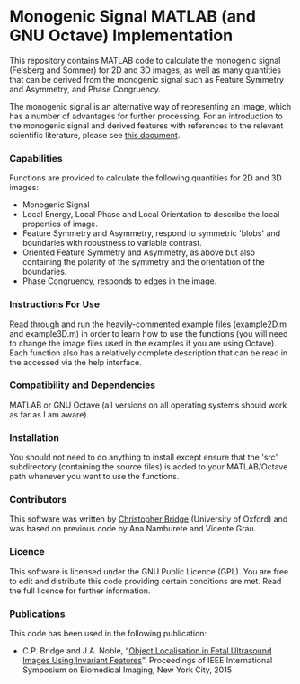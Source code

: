 # Monogenic Signal MATLAB (and GNU Octave) Implementation

This repository contains MATLAB code to calculate the monogenic signal (Felsberg and Sommer) for 2D and 3D images, as well as many quantities that can be derived from the monogenic signal such as Feature Symmetry and Asymmetry, and Phase Congruency.

The monogenic signal is an alternative way of representing an image, which has a number of advantages for further processing. For an introduction to the monogenic signal and derived features with references to the relevant scientific literature, please see [this document](https://arxiv.org/abs/1703.09199).

### Capabilities

Functions are provided to calculate the following quantities for 2D and 3D images:

* Monogenic Signal
* Local Energy, Local Phase and Local Orientation to describe the local properties of image.
* Feature Symmetry and Asymmetry, respond to symmetric 'blobs' and boundaries with robustness to variable contrast.
* Oriented Feature Symmetry and Asymmetry, as above but also containing the polarity of the symmetry and the orientation of the boundaries.
* Phase Congruency, responds to edges in the image.

### Instructions For Use

Read through and run the heavily-commented example files (example2D.m and example3D.m) in order to learn how to use the functions (you will need to change the image files used in the examples if you are using Octave). Each function also has a relatively complete description that can be read in the accessed via the help interface.

### Compatibility and Dependencies
MATLAB or GNU Octave (all versions on all operating systems should work as far as I am aware).

### Installation
You should not need to do anything to install except ensure that the 'src' subdirectory (containing the source files) is added to your MATLAB/Octave path whenever you want to use the functions.

### Contributors
This software was written by [Christopher Bridge](https://chrisbridge.science/) (University of Oxford) and was based on previous code by Ana Namburete and Vicente Grau.

### Licence
This software is licensed under the GNU Public Licence (GPL). You are free to edit and distribute this code providing certain conditions are met. Read the full licence for further information.

### Publications

This code has been used in the following publication:

* C.P. Bridge and J.A. Noble, “[Object Localisation in Fetal Ultrasound Images Using Invariant Features](http://ieeexplore.ieee.org/document/7163839/)”. Proceedings of IEEE International Symposium on Biomedical Imaging, New York City, 2015
